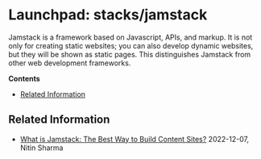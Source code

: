 # Launchpad: stacks/jamstack
Jamstack is a framework based on Javascript, APIs, and markup. It is not only for creating static websites; you can also develop dynamic websites, but they will be shown as static pages. This distinguishes Jamstack from other web development frameworks.

**Contents**

<!-- vscode-markdown-toc -->
* [Related Information](#RelatedInformation)

<!-- vscode-markdown-toc-config
	numbering=false
	autoSave=true
	/vscode-markdown-toc-config -->
<!-- /vscode-markdown-toc -->


## <a name='RelatedInformation'></a>Related Information
  * [What is Jamstack: The Best Way to Build Content Sites?](https://javascript.plainenglish.io/what-is-jamstack-the-best-way-to-build-content-sites-ae381d8a92da) 2022-12-07, Nitin Sharma
